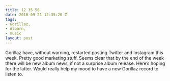 ```yaml
---
title: 12 35 56
date: 2016-09-21 12:35:20 Z
tags:
- Gorillaz,
- Albarn,
- music
layout: post
---
```


Gorillaz have, without warning, restarted posting Twitter and Instagram this week. Pretty good marketing stuff. Seems clear that by the end of the week there will be new album news, if not a surprise album release. Here’s hoping for the latter. Would really help my mood to have a new Gorillaz record to listen to.